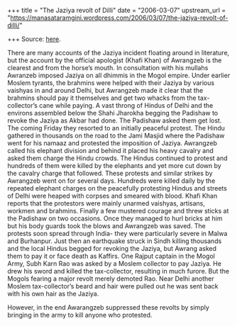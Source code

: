 +++
title = "The Jaziya revolt of Dilli"
date = "2006-03-07"
upstream_url = "https://manasataramgini.wordpress.com/2006/03/07/the-jaziya-revolt-of-dilli/"

+++
Source: [here](https://manasataramgini.wordpress.com/2006/03/07/the-jaziya-revolt-of-dilli/).

There are many accounts of the Jaziya incident floating around in literature, but the account by the official apologist (Khafi Khan) of Awrangzeb is the clearest and from the horse’s mouth. In consultation with his mullahs Awranzeb imposed Jaziya on all dhimmis in the Mogol empire. Under earlier Moslem tyrants, the brahmins were helped with their Jaziya by various vaishyas in and around Delhi, but Awrangzeb made it clear that the brahmins should pay it themselves and get two whacks from the tax-collector’s cane while paying. A vast throng of Hindus of Delhi and the environs assembled below the Shahi Jharokha begging the Padishaw to revoke the Jaziya as Akbar had done. The Padishaw asked them get lost. The coming Friday they resorted to an initially peaceful protest. The Hindu gathered in thousands on the road to the Jami Masjid where the Padishaw went for his namaaz and protested the imposition of Jaziya. Awrangzeb called his elephant division and behind it placed his heavy cavalry and asked them charge the Hindu crowds. The Hindus continued to protest and hundreds of them were killed by the elephants and yet more cut down by the cavalry charge that followed. These protests and similar strikes by Awrangzeb went on for several days. Hundreds were killed daily by the repeated elephant charges on the peacefully protesting Hindus and streets of Delhi were heaped with corpses and smeared with blood. Khafi Khan reports that the protestors were mainly unarmed vaishyas, artisans, workmen and brahmins. Finally a few mustered courage and threw sticks at the Padishaw on two occasions. Once they managed to hurl bricks at him but his body guards took the blows and Awrangzeb was saved. The protests soon spread through India- they were particularly severe in Malwa and Burhanpur. Just then an earthquake struck in Sindh killing thousands and the local Hindus begged for revoking the Jaziya, but Awrang asked them to pay it or face death as Kaffirs. One Rajput captain in the Mogol Army, Subh Karn Rao was asked by a Moslem collector to pay Jaziya. He drew his sword and killed the tax-collector, resulting in much furore. But the Mogols fearing a major revolt merely demoted Rao. Near Delhi another Moslem tax-collector’s beard and hair were pulled out he was sent back with his own hair as the Jaziya.

However, in the end Awarangzeb suppressed these revolts by simply bringing in the army to kill anyone who protested.


